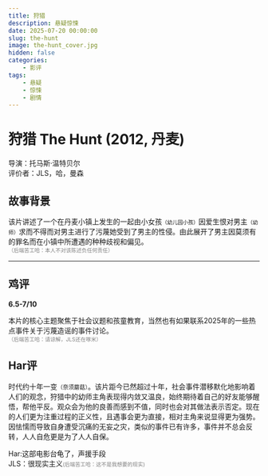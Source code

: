 ```yaml
---
title: 狩猎
description: 悬疑惊悚
date: 2025-07-20 00:00:00
slug: the-hunt
image: the-hunt_cover.jpg
hidden: false
categories:
    - 影评
tags:
    - 悬疑
    - 惊悚
    - 剧情
---
```


# **狩猎 The Hunt (2012, 丹麦)**
导演：托马斯·温特贝尔  
评价者：JLS，哈，曼森  

## **故事背景**  

该片讲述了一个在丹麦小镇上发生的一起由小女孩<span style="font-size:0.75em !important">（幼儿园小孩）</span>因爱生恨对男主<span style="font-size:0.75em !important">（幼师）</span>求而不得而对男主进行了污蔑她受到了男主的性侵。由此展开了男主因莫须有的罪名而在小镇中所遭遇的种种歧视和偏见。  
<span style="font-size:0.75em !important; color:gray !important;">（后端苦工哈：本人不对该陈述负任何责任）</span>  

***

## **鸡评**
**6.5-7/10**  

本片的核心主题聚焦于社会议题和孩童教育，当然也有如果联系2025年的一些热点事件关于污蔑造谣的事件讨论。  
<span style="font-size:0.75em !important; color:gray !important;">（后端苦工哈：请谅解，JLS还在啄米）</span>   

## **Har评**

时代约十年一变<span style="font-size:0.8em">（奈须蘑菇）</span>。该片距今已然超过十年，社会事件潜移默化地影响着人们的观念，狩猎中的幼师主角表现得内敛又温良，始终期待着自己的好友能够醒悟，帮他平反。观众会为他的良善而感到不值，同时也会对其做法表示否定。现在的人们更为注重过程的正义性，且遇事会更为直接，相对主角来说显得更为强势。因怯懦而导致自身遭受沉痛的无妄之灾，类似的事件已有许多，事件并不总会反转，人人自危更是为了人人自保。

Har:这部电影台龟了，声援手段  
JLS：很现实主义<span style="font-size:0.75em !important; color:gray !important;">(后端苦工哈：这不是我想要的现实)</span>